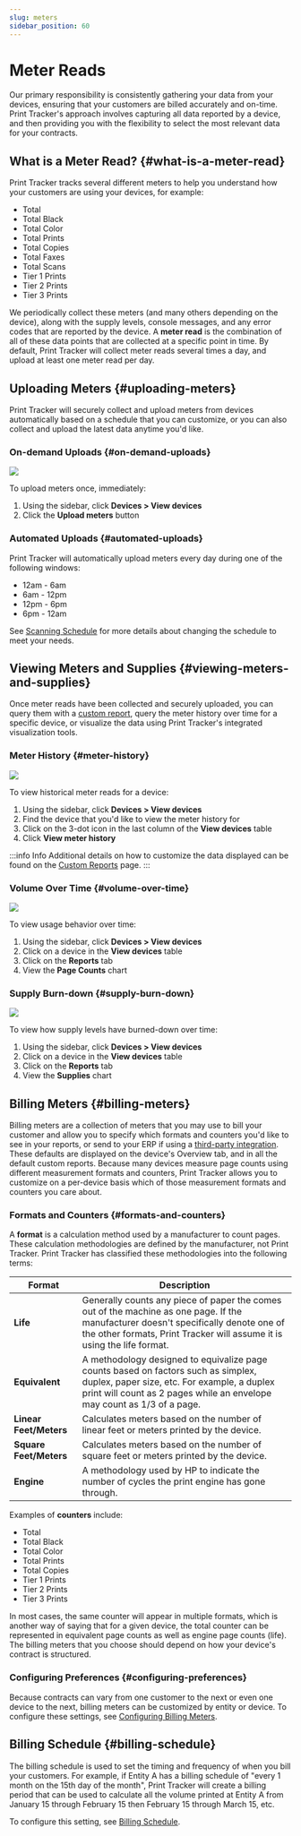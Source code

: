 ```yaml
---
slug: meters
sidebar_position: 60
---
```


# Meter Reads
Our primary responsibility is consistently gathering your data from your devices, ensuring that your customers are billed accurately and on-time. Print Tracker's approach involves capturing all data reported by a device, and then providing you with the flexibility to select the most relevant data for your contracts.

## What is a Meter Read? {#what-is-a-meter-read}

Print Tracker tracks several different meters to help you understand how your customers are using your devices, for example:
* Total
* Total Black
* Total Color
* Total Prints
* Total Copies
* Total Faxes
* Total Scans
* Tier 1 Prints
* Tier 2 Prints
* Tier 3 Prints

We periodically collect these meters (and many others depending on the device), along with the supply levels, console messages, and any error codes that are reported by the device. A **meter read** is the combination of all of these data points that are collected at a specific point in time. By default, Print Tracker will collect meter reads several times a day, and upload at least one meter read per day.

## Uploading Meters {#uploading-meters}

Print Tracker will securely collect and upload meters from devices automatically based on a schedule that you can customize, or you can also collect and upload the latest data anytime you'd like.

### On-demand Uploads {#on-demand-uploads}
![](https://www.cdn.printtrackerpro.com/images/documentation/meters-upload-on-demand.gif)

To upload meters once, immediately:
1. Using the sidebar, click **Devices > View devices**
2. Click the **Upload meters** button

### Automated Uploads {#automated-uploads}

Print Tracker will automatically upload meters every day during one of the following windows:
* 12am - 6am
* 6am - 12pm
* 12pm - 6pm
* 6pm - 12am

See [Scanning Schedule](./settings#scanning-schedule) for more details about changing the schedule to meet your needs.

## Viewing Meters and Supplies {#viewing-meters-and-supplies}

Once meter reads have been collected and securely uploaded, you can query them with a [custom report](./reports), query the meter history over time for a specific device, or visualize the data using Print Tracker's integrated visualization tools.

[//]: # (### Device Details)

[//]: # ()
[//]: # (To view the key billing meters and supplies for a device:)

[//]: # (1. Using the sidebar, click **Devices > View devices**)

[//]: # (2. Click on a device in the **View devices** table)

[//]: # ()
[//]: # (This will open details for a device. On the **Overview** tab, you can see the key billing meters and any supplies the device reports.)

### Meter History {#meter-history}
![](https://www.cdn.printtrackerpro.com/images/documentation/meters-view-meter-history.gif)

To view historical meter reads for a device:
1. Using the sidebar, click **Devices > View devices**
2. Find the device that you'd like to view the meter history for
3. Click on the 3-dot icon in the last column of the **View devices** table
4. Click **View meter history**

:::info Info
Additional details on how to customize the data displayed can be found on the [Custom Reports](./reports) page.
:::

### Volume Over Time {#volume-over-time}
![](https://www.cdn.printtrackerpro.com/images/documentation/meters-view-volume.gif)

To view usage behavior over time:
1. Using the sidebar, click **Devices > View devices**
2. Click on a device in the **View devices** table
3. Click on the **Reports** tab
4. View the **Page Counts** chart

### Supply Burn-down {#supply-burn-down}
![](https://www.cdn.printtrackerpro.com/images/documentation/meters-view-supply-burndown.gif)

To view how supply levels have burned-down over time:
1. Using the sidebar, click **Devices > View devices**
2. Click on a device in the **View devices** table
3. Click on the **Reports** tab
4. View the **Supplies** chart

## Billing Meters {#billing-meters}

Billing meters are a collection of meters that you may use to bill your customer and allow you to specify which formats and counters you'd like to see in your reports, or send to your ERP if using a [third-party integration](./integrations). These defaults are displayed on the device's Overview tab, and in all the default custom reports. Because many devices measure page counts using different measurement formats and counters, Print Tracker allows you to customize on a per-device basis which of those measurement formats and counters you care about.

### Formats and Counters {#formats-and-counters}

A **format** is a calculation method used by a manufacturer to count pages. These calculation methodologies are defined by the manufacturer, not Print Tracker. Print Tracker has classified these methodologies into the following terms:

| Format                 | Description                                                                                                                                                                                                    |
|------------------------|----------------------------------------------------------------------------------------------------------------------------------------------------------------------------------------------------------------|
| **Life**               | Generally counts any piece of paper the comes out of the machine as one page. If the manufacturer doesn't specifically denote one of the other formats, Print Tracker will assume it is using the life format. |
| **Equivalent**         | A methodology designed to equivalize page counts based on factors such as simplex, duplex, paper size, etc. For example, a duplex print will count as 2 pages while an envelope may count as 1/3 of a page.    |
| **Linear Feet/Meters** | Calculates meters based on the number of linear feet or meters printed by the device.                                                                                                                          |
| **Square Feet/Meters** | Calculates meters based on the number of square feet or meters printed by the device.                                                                                                                          |
| **Engine**             | A methodology used by HP to indicate the number of cycles the print engine has gone through.                                                                                                                   |
Examples of **counters** include:
* Total
* Total Black
* Total Color
* Total Prints
* Total Copies
* Tier 1 Prints
* Tier 2 Prints
* Tier 3 Prints

In most cases, the same counter will appear in multiple formats, which is another way of saying that for a given device, the total counter can be represented in equivalent page counts as well as engine page counts (life). The billing meters that you choose should depend on how your device's contract is structured.

### Configuring Preferences {#configuring-preferences}
Because contracts can vary from one customer to the next or even one device to the next, billing meters can be customized by entity or device. To configure these settings, see [Configuring Billing Meters](./settings#meters).

## Billing Schedule {#billing-schedule}
The billing schedule is used to set the timing and frequency of when you bill your customers. For example, if Entity A has a billing schedule of "every 1 month on the 15th day of the month", Print Tracker will create a billing period that can be used to calculate all the volume printed at Entity A from January 15 through February 15 then February 15 through March 15, etc.

To configure this setting, see [Billing Schedule](./settings#schedule).